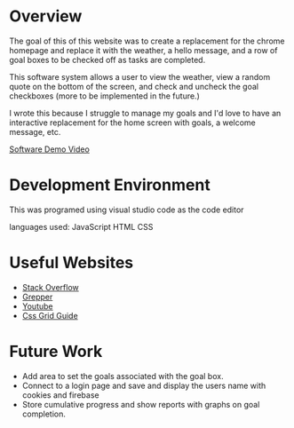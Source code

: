 # Overview
The goal of this of this website was to create a replacement for the chrome homepage and replace it with the weather, a hello message, and a row of goal boxes to be checked off as tasks are completed.

This software system allows a user to view the weather, view a random quote on the bottom of the screen, and check and uncheck the goal checkboxes (more to be implemented in the future.) 

I wrote this because I struggle to manage my goals and I'd love to have an interactive replacement for the home screen with goals, a welcome message, etc.

[Software Demo Video](https://www.loom.com/share/29f87775bb6e452da14bf79e0cc0e777)

# Development Environment

This was programed using visual studio code as the code editor

languages used:
JavaScript
HTML
CSS

# Useful Websites

* [Stack Overflow](https://stackoverflow.com/)
* [Grepper](https://chrome.google.com/webstore/detail/grepper/amaaokahonnfjjemodnpmeenfpnnbkco?hl=en)
* [Youtube](https://www.youtube.com)
* [Css Grid Guide](https://css-tricks.com/snippets/css/complete-guide-grid/)

# Future Work

* Add area to set the goals associated with the goal box.
* Connect to a login page and save and display the users name with cookies and firebase
* Store cumulative progress and show reports with graphs on goal completion.